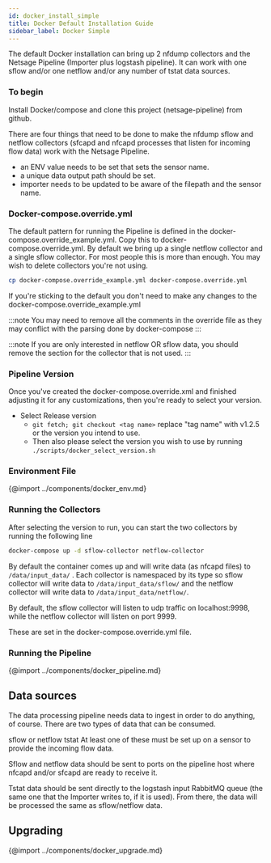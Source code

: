 ```yaml
---
id: docker_install_simple
title: Docker Default Installation Guide
sidebar_label: Docker Simple
---
```

The default Docker installation can bring up 2 nfdump collectors and the Netsage Pipeline (Importer plus logstash pipeline). It can work with one sflow and/or one netflow and/or any number of tstat data sources.

### To begin 

Install Docker/compose and clone this project (netsage-pipeline) from github.

There are four things that need to be done to make the nfdump sflow and netflow collectors (sfcapd and nfcapd processes that listen for incoming flow data) work with the Netsage Pipeline.

- an ENV value needs to be set that sets the sensor name.
- a unique data output path should be set.
- importer needs to be updated to be aware of the filepath and the sensor name.

### Docker-compose.override.yml

The default pattern for running the Pipeline is defined in the docker-compose.override_example.yml. Copy this to docker-compose.override.yml. By default we bring up a single netflow collector and a single sflow collector. For most people this is more than enough. You may wish to delete collectors you're not using.

```sh
cp docker-compose.override_example.yml docker-compose.override.yml
```

If you're sticking to the default you don't need to make any changes to the docker-compose.override_example.yml

:::note
You may need to remove all the comments in the override file as they may conflict with the parsing done by docker-compose
:::

:::note
If you are only interested in netflow OR sflow data, you should remove the section for the collector that is not used.
:::

### Pipeline Version

Once you've created the docker-compose.override.xml and finished adjusting it for any customizations, then you're ready to select your version.

- Select Release version
  - `git fetch; git checkout <tag name>` replace "tag name" with v1.2.5 or the version you intend to use.
  - Then also please select the version you wish to use by running `./scripts/docker_select_version.sh`

### Environment File

{@import ../components/docker_env.md}

### Running the Collectors

After selecting the version to run, you can start the two collectors by running the following line

```sh
docker-compose up -d sflow-collector netflow-collector
```

By default the container comes up and will write data (as nfcapd files) to `/data/input_data/` . Each collector is namespaced by its type so sflow collector will write data to `/data/input_data/sflow/` and the netflow collector will write data to `/data/input_data/netflow/`.

By default, the sflow collector will listen to udp traffic on localhost:9998, while the netflow collector will listen on port 9999.

These are set in the docker-compose.override.yml file.

### Running the Pipeline

{@import ../components/docker_pipeline.md}

## Data sources
The data processing pipeline needs data to ingest in order to do anything, of course. There are two types of data that can be consumed.

sflow or netflow
tstat
At least one of these must be set up on a sensor to provide the incoming flow data.

Sflow and netflow data should be sent to ports on the pipeline host where nfcapd and/or sfcapd are ready to receive it.

Tstat data should be sent directly to the logstash input RabbitMQ queue (the same one that the Importer writes to, if it is used). From there, the data will be processed the same as sflow/netflow data.

## Upgrading

{@import ../components/docker_upgrade.md}

